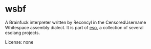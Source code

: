 # wsbf

A Brainfuck interpreter written by Reconcyl in the CensoredUsername Whitespace
assembly dialect. It is part of [eso](https://github.com/Reconcyl/eso/tree/main/wsbf),
a collection of several esolang projects.

License: none
